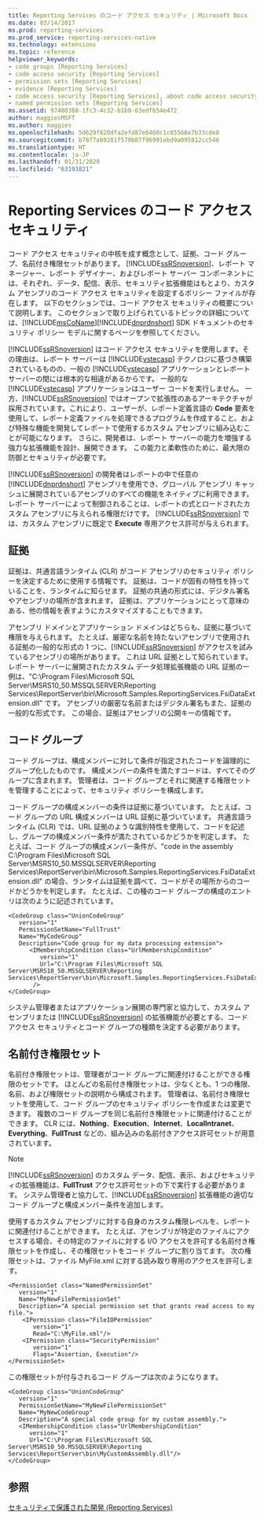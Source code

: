 ```yaml
---
title: Reporting Services のコード アクセス セキュリティ | Microsoft Docs
ms.date: 03/14/2017
ms.prod: reporting-services
ms.prod_service: reporting-services-native
ms.technology: extensions
ms.topic: reference
helpviewer_keywords:
- code groups [Reporting Services]
- code access security [Reporting Services]
- permission sets [Reporting Services]
- evidence [Reporting Services]
- code access security [Reporting Services], about code access security
- named permission sets [Reporting Services]
ms.assetid: 97480368-1fc3-4c32-b1b0-63edfb54e472
author: maggiesMSFT
ms.author: maggies
ms.openlocfilehash: 5d629f820dfa2efd87e6460c1c85566e7b33cde8
ms.sourcegitcommit: b78f7ab9281f570b87f96991ebd9a095812cc546
ms.translationtype: HT
ms.contentlocale: ja-JP
ms.lasthandoff: 01/31/2020
ms.locfileid: "63193821"
---
```

# <a name="code-access-security-in-reporting-services"></a>Reporting Services のコード アクセス セキュリティ
  コード アクセス セキュリティの中核を成す概念として、証拠、コード グループ、名前付き権限セットがあります。 [!INCLUDE[ssRSnoversion](../../../includes/ssrsnoversion-md.md)]、レポート マネージャー、レポート デザイナー、およびレポート サーバー コンポーネントには、それぞれ、データ、配信、表示、セキュリティ拡張機能はもとより、カスタム アセンブリのコード アクセス セキュリティを設定するポリシー ファイルが存在します。 以下のセクションでは、コード アクセス セキュリティの概要について説明します。 このセクションで取り上げられているトピックの詳細については、[!INCLUDE[msCoName](../../../includes/msconame-md.md)][!INCLUDE[dnprdnshort](../../../includes/dnprdnshort-md.md)] SDK ドキュメントのセキュリティ ポリシー モデルに関するページを参照してください。  
  
 [!INCLUDE[ssRSnoversion](../../../includes/ssrsnoversion-md.md)] はコード アクセス セキュリティを使用します。その理由は、レポート サーバーは [!INCLUDE[vstecasp](../../../includes/vstecasp-md.md)] テクノロジに基づき構築されているものの、一般の [!INCLUDE[vstecasp](../../../includes/vstecasp-md.md)] アプリケーションとレポート サーバーの間には根本的な相違があるからです。 一般的な [!INCLUDE[vstecasp](../../../includes/vstecasp-md.md)] アプリケーションはユーザー コードを実行しません。 一方、[!INCLUDE[ssRSnoversion](../../../includes/ssrsnoversion-md.md)] ではオープンで拡張性のあるアーキテクチャが採用されています。これにより、ユーザーが、レポート定義言語の **Code** 要素を使用して、レポート定義ファイルを処理できるプログラムを作成すること、および特殊な機能を開発してレポートで使用するカスタム アセンブリに組み込むことが可能になります。 さらに、開発者は、レポート サーバーの能力を増強する強力な拡張機能を設計、展開できます。 この能力と柔軟性のために、最大限の防御とセキュリティが必要です。  
  
 [!INCLUDE[ssRSnoversion](../../../includes/ssrsnoversion-md.md)] の開発者はレポートの中で任意の [!INCLUDE[dnprdnshort](../../../includes/dnprdnshort-md.md)] アセンブリを使用でき、グローバル アセンブリ キャッシュに展開されているアセンブリのすべての機能をネイティブに利用できます。 レポート サーバーによって制御されることは、レポートの式とロードされたカスタム アセンブリに与えられる権限だけです。 [!INCLUDE[ssRSnoversion](../../../includes/ssrsnoversion-md.md)] では、カスタム アセンブリに既定で **Execute** 専用アクセス許可が与えられます。  
  
## <a name="evidence"></a>証拠  
 証拠は、共通言語ランタイム (CLR) がコード アセンブリのセキュリティ ポリシーを決定するために使用する情報です。 証拠は、コードが固有の特性を持っていることを、ランタイムに知らせます。 証拠の共通の形式には、デジタル署名やアセンブリの場所が含まれます。 証拠は、アプリケーションにとって意味のある、他の情報を表すようにカスタマイズすることもできます。  
  
 アセンブリ ドメインとアプリケーション ドメインはどちらも、証拠に基づいて権限を与えられます。 たとえば、厳密な名前を持たないアセンブリで使用される証拠の一般的な形式の 1 つに、[!INCLUDE[ssRSnoversion](../../../includes/ssrsnoversion-md.md)] がアクセスを試みているアセンブリの場所があります。 これは URL 証拠として知られています。 レポート サーバーに展開されたカスタム データ処理拡張機能の URL 証拠の一例は、"C:\Program Files\Microsoft SQL Server\MSRS10_50.MSSQLSERVER\Reporting Services\ReportServer\bin\Microsoft.Samples.ReportingServices.FsiDataExtension.dll" です。 アセンブリの厳密な名前またはデジタル署名もまた、証拠の一般的な形式です。 この場合、証拠はアセンブリの公開キーの情報です。  
  
## <a name="code-groups"></a>コード グループ  
 コード グループは、構成メンバーに対して条件が指定されたコードを論理的にグループ化したものです。 構成メンバーの条件を満たすコードは、すべてそのグループに含まれます。 管理者は、コード グループとそれに関連する権限セットを管理することによって、セキュリティ ポリシーを構成します。  
  
 コード グループの構成メンバーの条件は証拠に基づいています。 たとえば、コード グループの URL 構成メンバーは URL 証拠に基づいています。 共通言語ランタイム (CLR) では、URL 証拠のような識別特性を使用して、コードを記述し、グループの構成メンバー条件が満たされているかどうかを判定します。 たとえば、コード グループの構成メンバー条件が、"code in the assembly C:\Program Files\Microsoft SQL Server\MSRS10_50.MSSQLSERVER\Reporting Services\ReportServer\bin\Microsoft.Samples.ReportingServices.FsiDataExtension.dll" の場合、ランタイムは証拠を調べて、コードがその場所からのコードかどうかを判定します。 たとえば、この種のコード グループの構成のエントリは次のように記述されています。  
  
```  
<CodeGroup class="UnionCodeGroup"  
   version="1"  
   PermissionSetName="FullTrust"  
   Name="MyCodeGroup"  
   Description="Code group for my data processing extension">  
      <IMembershipCondition class="UrlMembershipCondition"  
         version="1"  
         Url="C:\Program Files\Microsoft SQL Server\MSRS10_50.MSSQLSERVER\Reporting Services\ReportServer\bin\Microsoft.Samples.ReportingServices.FsiDataExtension.dll"  
       />  
</CodeGroup>  
```  
  
 システム管理者またはアプリケーション展開の専門家と協力して、カスタム アセンブリまたは [!INCLUDE[ssRSnoversion](../../../includes/ssrsnoversion-md.md)] の拡張機能が必要とする、コード アクセス セキュリティとコード グループの種類を決定する必要があります。  
  
## <a name="named-permission-sets"></a>名前付き権限セット  
 名前付き権限セットは、管理者がコード グループに関連付けることができる権限のセットです。 ほとんどの名前付き権限セットは、少なくとも、1 つの権限、名前、および権限セットの説明から構成されます。 管理者は、名前付き権限セットを使用して、コード グループのセキュリティ ポリシーを作成または変更できます。 複数のコード グループを同じ名前付き権限セットに関連付けることができます。 CLR には、**Nothing**、**Execution**、**Internet**、**LocalIntranet**、**Everything**、**FullTrust** などの、組み込みの名前付きアクセス許可セットが用意されています。  
  
> [!NOTE]  
>  [!INCLUDE[ssRSnoversion](../../../includes/ssrsnoversion-md.md)] のカスタム データ、配信、表示、およびセキュリティの拡張機能は、**FullTrust** アクセス許可セットの下で実行する必要があります。 システム管理者と協力して、[!INCLUDE[ssRSnoversion](../../../includes/ssrsnoversion-md.md)] 拡張機能の適切なコード グループと構成メンバー条件を追加します。  
  
 使用するカスタム アセンブリに対する自身のカスタム権限レベルを、レポートに関連付けることができます。 たとえば、アセンブリが特定のファイルにアクセスする場合、その特定のファイルに対する I/O アクセスを許可する名前付き権限セットを作成し、その権限セットをコード グループに割り当てます。 次の権限セットは、ファイル MyFile.xml に対する読み取り専用のアクセスを許可します。  
  
```  
<PermissionSet class="NamedPermissionSet"  
   version="1"  
   Name="MyNewFilePermissionSet"  
   Description="A special permission set that grants read access to my file.">  
    <IPermission class="FileIOPermission"  
       version="1"  
       Read="C:\MyFile.xml"/>  
    <IPermission class="SecurityPermission"  
       version="1"  
       Flags="Assertion, Execution"/>  
</PermissionSet>  
```  
  
 この権限セットが付与されるコード グループは次のようになります。  
  
```  
<CodeGroup class="UnionCodeGroup"  
   version="1"  
   PermissionSetName="MyNewFilePermissionSet"  
   Name="MyNewCodeGroup"  
   Description="A special code group for my custom assembly.">  
   <IMembershipCondition class="UrlMembershipCondition"  
      version="1"  
      Url="C:\Program Files\Microsoft SQL Server\MSRS10_50.MSSQLSERVER\Reporting Services\ReportServer\bin\MyCustomAssembly.dll"/>  
</CodeGroup>  
```  
  
## <a name="see-also"></a>参照  
 [セキュリティで保護された開発 &#40;Reporting Services&#41;](../../../reporting-services/extensions/secure-development/secure-development-reporting-services.md)  
  
  
